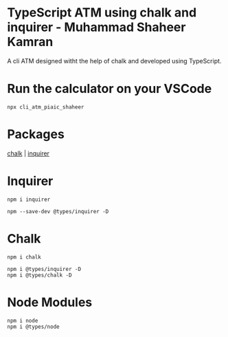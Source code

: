 # TypeScript ATM using chalk and inquirer - Muhammad Shaheer Kamran

A cli ATM  designed witht the help of chalk and developed using TypeScript.

# Run the calculator on your  VSCode 

```
npx cli_atm_piaic_shaheer
```

# Packages

[chalk](https://github.com/chalk/chalk) | 
[inquirer](https://github.com/SBoudrias/Inquirer.js)

# Inquirer

```
npm i inquirer
```
```
npm --save-dev @types/inquirer -D
```

# Chalk
```
npm i chalk
```
```
npm i @types/inquirer -D
npm i @types/chalk -D
```

# Node Modules
```
npm i node
npm i @types/node
```